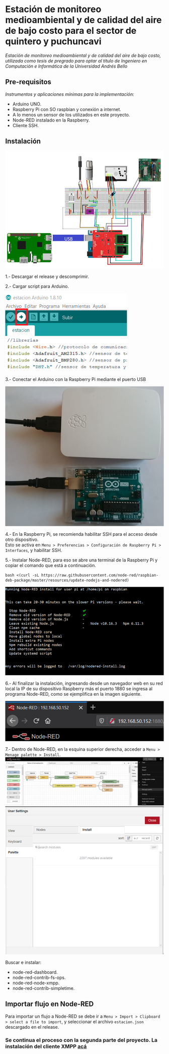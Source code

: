 # Estación de monitoreo medioambiental y de calidad del aire de bajo costo para el sector de quintero y puchuncavi
_Estación de monitoreo medioambiental y de calidad del aire de bajo costo, utilizada como tesis de pregrado para optar al título de Ingeniero en Computación e Informática de la Universidad Andrés Bello_

## Pre-requisitos
_Instrumentos y aplicaciones mínimas para la implementación:_
- Arduino UNO.
- Raspberry Pi con SO raspbian y conexión a internet.
- A lo menos un sensor de los utilizados en este proyecto.
- Node-RED instalado en la Raspberry.
- Cliente SSH.

## Instalación
![Sketch del hardware](Documentacion/imagenes/SKETCH.png)

1.- Descargar el release y descomprimir.  
  
2.- Cargar script para Arduino.  
  
![Script de Arduino](Documentacion/imagenes/SubirScript.png)
  
3.- Conectar el Arduino con la Raspberry Pi mediante el puerto USB
  
![Imagen de cable](Documentacion/imagenes/Usb.png)

4.- En la Raspberry Pi, se recomienda habilitar SSH para el acceso desde otro dispositivo.  
Esto se activa en `Menu > Preferencias > Configuración de Raspberry Pi > Interfaces`, y habilitar SSH.  

5.- Instalar Node-RED, para eso se abre una terminal de la Raspberry Pi y copiar el comando que está a continuación.
```
bash <(curl -sL https://raw.githubusercontent.com/node-red/raspbian-deb-package/master/resources/update-nodejs-and-nodered)
```

![Imagen de bash](Documentacion/imagenes/raspiInstallBash.png)  

6.- Al finalizar la instalación, ingresando desde un navegador web en su red local la IP de su dispositivo Raspberry más el puerto 1880 se ingresa al programa Node-RED, como se ejemplifica en la imagen siguiente.  

![Imagen de Node](Documentacion/imagenes/NodeDireccion.png)

7.- Dentro de Node-RED, en la esquina superior derecha, acceder a `Menu > Menage palette > Install`.  
![](Documentacion/imagenes/NodePalette.png)  
![](Documentacion/imagenes/nodePallete2.png)  
  
Buscar e instalar:
- node-red-dashboard.
- node-red-contrib-fs-ops.
- node-red-node-xmpp.
- node-red-contrib-simpletime.

## Importar flujo en Node-RED
Para importar un flujo a Node-RED se debe ir a `Menu > Import > Clipboard > select a file to import`, y seleccionar el archivo `estacion.json` descargado en el release.

### Se continua el proceso con la segunda parte del proyecto. La instalación del cliente XMPP [acá](https://github.com/ecaceres01/Estacion/releases)
